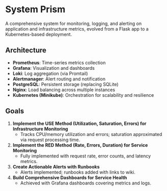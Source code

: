 # System Prism

A comprehensive system for monitoring, logging, and alerting on application and infrastructure metrics, evolved from a Flask app to a Kubernetes-based deployment.

## Architecture

- **Prometheus**: Time-series metrics collection
- **Grafana**: Visualization and dashboards
- **Loki**: Log aggregation (via Promtail)
- **Alertmanager**: Alert routing and notification
- **PostgreSQL**: Persistent storage (replacing SQLite)
- **Nginx**: Load balancing across multiple instances
- **Kubernetes (Minikube)**: Orchestration for scalability and resilience

## Goals

1. **Implement the USE Method (Utilization, Saturation, Errors) for Infrastructure Monitoring**
   - Tracks CPU/memory utilization and errors; saturation approximated via request processing time.
2. **Implement the RED Method (Rate, Errors, Duration) for Service Monitoring**
   - Fully implemented with request rate, error counts, and latency metrics.
3. **Create Actionable Alerts with Runbooks**
   - Alerts implemented; runbooks added with links to wiki.
4. **Build Comprehensive Dashboards for Service Health**
   - Achieved with Grafana dashboards covering metrics and logs.